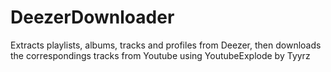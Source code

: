 # DeezerDownloader
Extracts playlists, albums, tracks and profiles from Deezer, then downloads the correspondings tracks from Youtube using YoutubeExplode by Tyyrz
